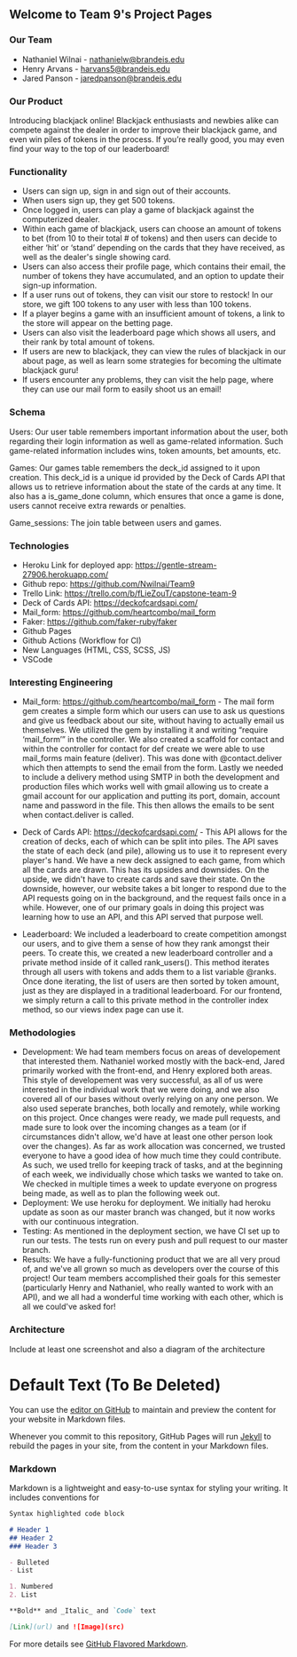 ## Welcome to Team 9's Project Pages

### Our Team
- Nathaniel Wilnai - nathanielw@brandeis.edu
- Henry Arvans - harvans5@brandeis.edu
- Jared Panson - jaredpanson@brandeis.edu

### Our Product
Introducing blackjack online! Blackjack enthusiasts and newbies alike can compete against the dealer in order to improve their blackjack game, and even win piles of tokens in the process. If you’re really good, you may even find your way to the top of our leaderboard!

### Functionality
- Users can sign up, sign in and sign out of their accounts. 
- When users sign up, they get 500 tokens. 
- Once logged in, users can play a game of blackjack against the computerized dealer. 
- Within each game of blackjack, users can choose an amount of tokens to bet (from 10 to their total # of tokens) and then users can decide to either ‘hit’ or ‘stand’ depending on the cards that they have received, as well as the dealer's single showing card. 
- Users can also access their profile page, which contains their email, the number of tokens they have accumulated, and an option to update their sign-up information. 
- If a user runs out of tokens, they can visit our store to restock! In our store, we gift 100 tokens to any user with less than 100 tokens. 
- If a player begins a game with an insufficient amount of tokens, a link to the store will appear on the betting page. 
- Users can also visit the leaderboard page which shows all users, and their rank by total amount of tokens. 
- If users are new to blackjack, they can view the rules of blackjack in our about page, as well as learn some strategies for becoming the ultimate blackjack guru! 
- If users encounter any problems, they can visit the help page, where they can use our mail form to easily shoot us an email!

### Schema
Users: Our user table remembers important information about the user, both regarding their login information as well as game-related information. Such game-related information includes wins, token amounts, bet amounts, etc. 

Games: Our games table remembers the deck_id assigned to it upon creation. This deck_id is a unique id provided by the Deck of Cards API that allows us to retrieve information about the state of the cards at any time. It also has a is_game_done column, which ensures that once a game is done, users cannot receive extra rewards or penalties.

Game_sessions: The join table between users and games. 

### Technologies
- Heroku Link for deployed app: https://gentle-stream-27906.herokuapp.com/
- Github repo: https://github.com/Nwilnai/Team9
- Trello Link: https://trello.com/b/fLieZouT/capstone-team-9
- Deck of Cards API: https://deckofcardsapi.com/
- Mail_form: https://github.com/heartcombo/mail_form 
- Faker: https://github.com/faker-ruby/faker
- Github Pages
- Github Actions (Workflow for CI)
- New Languages (HTML, CSS, SCSS, JS)
- VSCode

### Interesting Engineering
- Mail_form: https://github.com/heartcombo/mail_form - The mail form gem creates a simple form which our users can use to ask us questions and give us feedback about our site, without having to actually email us themselves.
We utilized the gem by installing it and writing “require ‘mail_form’” in the controller. We also created a scaffold for contact and within the controller for contact for def create we were able to use mail_forms main feature (deliver). This was done with @contact.deliver which then attempts to send the email from the form. Lastly we needed to include a delivery method using SMTP in both the development and production files which works well with gmail allowing us to create a gmail account for our application and putting its port, domain, account name and password in the file. This then allows the emails to be sent when contact.deliver is called.

- Deck of Cards API: https://deckofcardsapi.com/ - This API allows for the creation of decks, each of which can be split into piles. The API saves the state of each deck (and pile), allowing us to use it to represent every player's hand. We have a new deck assigned to each game, from which all the cards are drawn. This has its upsides and downsides. On the upside, we didn't have to create cards and save their state. On the downside, however, our website takes a bit longer to respond due to the API requests going on in the background, and the request fails once in a while. However, one of our primary goals in doing this project was learning how to use an API, and this API served that purpose well.
- Leaderboard: We included a leaderboard to create competition amongst our users, and to give them a sense of how they rank amongst their peers.
To create this, we created a new leaderboard controller and a private method inside of it called rank_users(). This method iterates through all users with tokens and adds them to a list variable @ranks. Once done iterating, the list of users are then sorted by token amount, just as they are displayed in a traditional leaderboard.
For our frontend, we simply return a call to this private method in the controller index method, so our views index page can use it. 


### Methodologies
- Development: We had team members focus on areas of developement that interested them. Nathaniel worked mostly with the back-end, Jared primarily worked with the front-end, and Henry explored both areas. This style of developement was very successful, as all of us were interested in the individual work that we were doing, and we also covered all of our bases without overly relying on any one person. We also used seperate branches, both locally and remotely, while working on this project. Once changes were ready, we made pull requests, and made sure to look over the incoming changes as a team (or if circumstances didn't allow, we'd have at least one other person look over the changes). 
As far as work allocation was concerned, we trusted everyone to have a good idea of how much time they could contribute. As such, we used trello for keeping track of tasks, and at the beginning of each week, we individually chose which tasks we wanted to take on. We checked in multiple times a week to update everyone on progress being made, as well as to plan the following week out.
- Deployment: We use heroku for deployment. We initially had heroku update as soon as our master branch was changed, but it now works with our continuous integration.
- Testing: As mentioned in the deployment section, we have CI set up to run our tests. The tests run on every push and pull request to our master branch.
- Results: We have a fully-functioning product that we are all very proud of, and we've all grown so much as developers over the course of this project! Our team members accomplished their goals for this semester (particularly Henry and Nathaniel, who really wanted to work with an API), and we all had a wonderful time working with each other, which is all we could've asked for!


### Architecture
Include at least one screenshot and also a diagram of the architecture


# Default Text (To Be Deleted)

You can use the [editor on GitHub](https://github.com/Nwilnai/Team9/edit/gh-pages/index.md) to maintain and preview the content for your website in Markdown files.

Whenever you commit to this repository, GitHub Pages will run [Jekyll](https://jekyllrb.com/) to rebuild the pages in your site, from the content in your Markdown files.

### Markdown

Markdown is a lightweight and easy-to-use syntax for styling your writing. It includes conventions for

```markdown
Syntax highlighted code block

# Header 1
## Header 2
### Header 3

- Bulleted
- List

1. Numbered
2. List

**Bold** and _Italic_ and `Code` text

[Link](url) and ![Image](src)
```

For more details see [GitHub Flavored Markdown](https://guides.github.com/features/mastering-markdown/).
